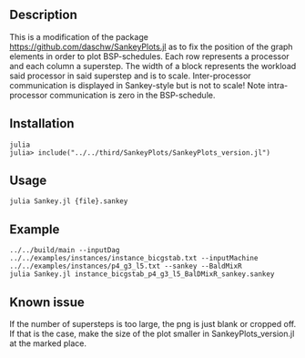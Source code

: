 ## Description
This is a modification of the package https://github.com/daschw/SankeyPlots.jl as to fix the position of the graph elements in order to plot BSP-schedules.
Each row represents a processor and each column a superstep. The width of a block represents the workload said processor in said superstep and is to scale.
Inter-processor communication is displayed in Sankey-style but is not to scale! Note intra-processor communication is zero in the BSP-schedule.


## Installation

```
julia
julia> include("../../third/SankeyPlots/SankeyPlots_version.jl")
```

## Usage

```
julia Sankey.jl {file}.sankey
```

## Example

```
../../build/main --inputDag ../../examples/instances/instance_bicgstab.txt --inputMachine ../../examples/instances/p4_g3_l5.txt --sankey --BaldMixR
julia Sankey.jl instance_bicgstab_p4_g3_l5_BalDMixR_sankey.sankey
```

## Known issue
If the number of supersteps is too large, the png is just blank or cropped off. If that is the case,
make the size of the plot smaller in SankeyPlots_version.jl at the marked place.
